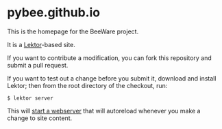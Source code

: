 pybee.github.io
===============

This is the homepage for the BeeWare project.

It is a [Lektor](https://getlektor.com)-based site.

If you want to contribute a modification, you can fork this repository and
submit a pull request.

If you want to test out a change before you submit it, download and install
Lektor; then from the root directory of the checkout, run:

    $ lektor server

This will [start a webserver](http://127.0.0.1:8000) that will autoreload
whenever you make a change to site content.
